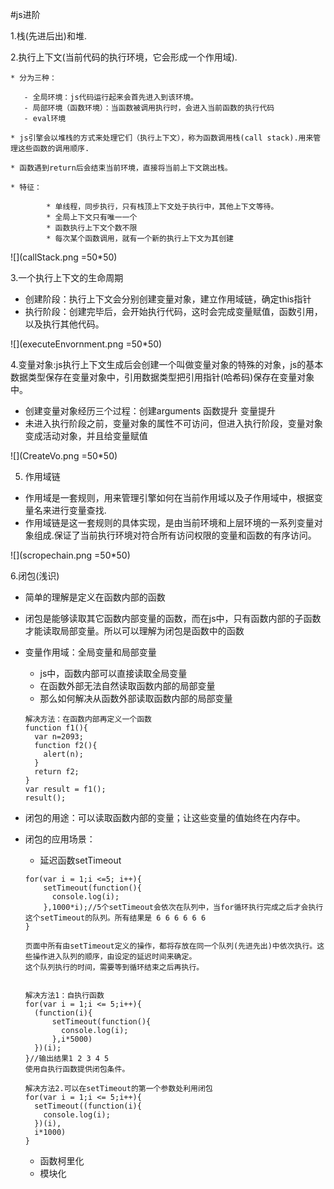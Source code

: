 #js进阶

1.栈(先进后出)和堆.

2.执行上下文(当前代码的执行环境，它会形成一个作用域).
   
    * 分为三种：
   
       - 全局环境：js代码运行起来会首先进入到该环境。
       - 局部环境（函数环境）：当函数被调用执行时，会进入当前函数的执行代码
       - eval环境
    
    * js引擎会以堆栈的方式来处理它们（执行上下文），称为函数调用栈(call stack).用来管理这些函数的调用顺序.

    * 函数遇到return后会结束当前环境，直接将当前上下文跳出栈。

    * 特征：

            * 单线程，同步执行，只有栈顶上下文处于执行中，其他上下文等待。
            * 全局上下文只有唯一一个
            * 函数执行上下文个数不限
            * 每次某个函数调用，就有一个新的执行上下文为其创建

![](callStack.png =50*50)

3.一个执行上下文的生命周期
  
  * 创建阶段：执行上下文会分别创建变量对象，建立作用域链，确定this指针
  * 执行阶段：创建完毕后，会开始执行代码，这时会完成变量赋值，函数引用，以及执行其他代码。
 
![](executeEnvornment.png =50*50)

4.变量对象:js执行上下文生成后会创建一个叫做变量对象的特殊的对象，js的基本数据类型保存在变量对象中，引用数据类型把引用指针(哈希码)保存在变量对象中。

  * 创建变量对象经历三个过程：创建arguments  函数提升 变量提升
  * 未进入执行阶段之前，变量对象的属性不可访问，但进入执行阶段，变量对象变成活动对象，并且给变量赋值

![](CreateVo.png =50*50)

5. 作用域链
  
  * 作用域是一套规则，用来管理引擎如何在当前作用域以及子作用域中，根据变量名来进行变量查找.
  * 作用域链是这一套规则的具体实现，是由当前环境和上层环境的一系列变量对象组成.保证了当前执行环境对符合所有访问权限的变量和函数的有序访问。

![](scropechain.png =50*50)

6.闭包(浅识)

  * 简单的理解是定义在函数内部的函数
  * 闭包是能够读取其它函数内部变量的函数，而在js中，只有函数内部的子函数才能读取局部变量。所以可以理解为闭包是函数中的函数
  * 变量作用域：全局变量和局部变量
    
      * js中，函数内部可以直接读取全局变量
      * 在函数外部无法自然读取函数内部的局部变量
      * 那么如何解决从函数外部读取函数内部的局部变量
      ```
      解决方法：在函数内部再定义一个函数
      function f1(){
        var n=2093;
        function f2(){
          alert(n);
        }
        return f2;
      }
      var result = f1();
      result();

      ```

  * 闭包的用途：可以读取函数内部的变量；让这些变量的值始终在内存中。
  * 闭包的应用场景：
    
      * 延迟函数setTimeout
      
      ```
      for(var i = 1;i <=5; i++){
          setTimeout(function(){
            console.log(i);
          },1000*i);//5个setTimeout会依次在队列中，当for循环执行完成之后才会执行这个setTimeout的队列。所有结果是 6 6 6 6 6 6
      }

      页面中所有由setTimeout定义的操作，都将存放在同一个队列(先进先出)中依次执行。这些操作进入队列的顺序，由设定的延迟时间来确定。
      这个队列执行的时间，需要等到循环结束之后再执行。


      解决方法1：自执行函数
      for(var i = 1;i <= 5;i++){
        (function(i){
            setTimeout(function(){
              console.log(i);
            },i*5000)
        })(i);
      }//输出结果1 2 3 4 5 
      使用自执行函数提供闭包条件。
      
      解决方法2.可以在setTimeout的第一个参数处利用闭包
      for(var i = 1;i <= 5;i++){
        setTimeout((function(i){
          console.log(i);
        })(i),
        i*1000)
      }

      ```

      * 函数柯里化
      * 模块化


